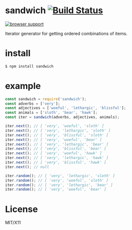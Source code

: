 # sandwich [![Build Status](https://secure.travis-ci.org/brianloveswords/sandwich.png)](http://travis-ci.org/brianloveswords/sandwich)
[![browser
support](https://ci.testling.com/AWinterman/sandwich.png)](https://ci.testling.com/AWinterman/sandwich)

Iterator generator for getting ordered combinations of items.

# install

```js
$ npm install sandwich
```

# example

```js
const sandwich = require('sandwich');
const adverbs = ['very'];
const adjectives = ['woeful', 'lethargic', 'blissful'];
const animals = ['sloth', 'bear', 'hawk'];
const iter = sandwich(adverbs, adjectives, animals);

iter.next(); // [ 'very', 'woeful', 'sloth' ]
iter.next(); // [ 'very', 'lethargic', 'sloth' ]
iter.next(); // [ 'very', 'blissful', 'sloth' ]
iter.next(); // [ 'very', 'woeful', 'bear' ]
iter.next(); // [ 'very', 'lethargic', 'bear' ]
iter.next(); // [ 'very', 'blissful', 'bear' ]
iter.next(); // [ 'very', 'woeful', 'hawk' ]
iter.next(); // [ 'very', 'lethargic', 'hawk' ]
iter.next(); // [ 'very', 'blissful', 'hawk' ]
iter.next(); // null

iter.random(); // [ 'very', 'lethargic', 'sloth' ]
iter.random(); // [ 'very', 'woeful', 'sloth' ]
iter.random(); // [ 'very', 'lethargic', 'bear' ]
iter.random(); // [ 'very', 'woeful', 'bear' ]
```

# License

MIT/X11
